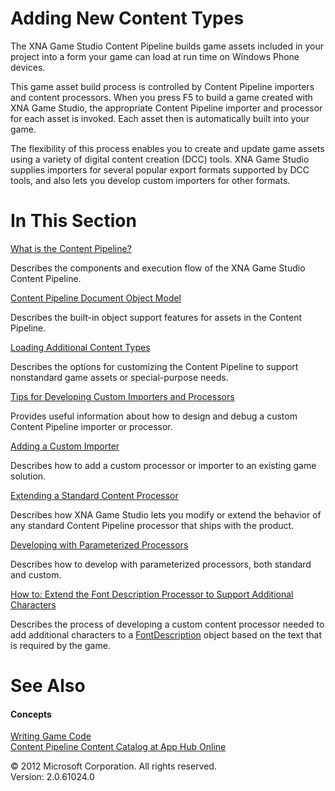 ﻿

# Adding New Content Types

The XNA Game Studio Content Pipeline builds game assets included in your project into a form your game can load at run time on Windows Phone devices.

This game asset build process is controlled by Content Pipeline importers and content processors. When you press F5 to build a game created with XNA Game Studio, the appropriate Content Pipeline importer and processor for each asset is invoked. Each asset then is automatically built into your game.

The flexibility of this process enables you to create and update game assets using a variety of digital content creation (DCC) tools. XNA Game Studio supplies importers for several popular export formats supported by DCC tools, and also lets you develop custom importers for other formats.

# In This Section

[What is the Content Pipeline?](CP_Architecture.md)

Describes the components and execution flow of the XNA Game Studio Content Pipeline.

[Content Pipeline Document Object Model](CP_DOM.md)

Describes the built-in object support features for assets in the Content Pipeline.

[Loading Additional Content Types](CP_Customizing.md)

Describes the options for customizing the Content Pipeline to support nonstandard game assets or special-purpose needs.

[Tips for Developing Custom Importers and Processors](CP_Tips_For_Developing.md)

Provides useful information about how to design and debug a custom Content Pipeline importer or processor.

[Adding a Custom Importer](CP_AddCustomProcImp.md)

Describes how to add a custom processor or importer to an existing game solution.

[Extending a Standard Content Processor](CP_Extend_Processor.md)

Describes how XNA Game Studio lets you modify or extend the behavior of any standard Content Pipeline processor that ships with the product.

[Developing with Parameterized Processors](CP_CustomParamProcs.md)

Describes how to develop with parameterized processors, both standard and custom.

[How to: Extend the Font Description Processor to Support Additional Characters](CP_HowTo_ExtendFontProcessor.md)

Describes the process of developing a custom content processor needed to add additional characters to a [FontDescription](T_Microsoft_Xna_Framework_Content_Pipeline_Graphics_FontDescription.md) object based on the text that is required by the game.

# See Also

#### Concepts

[Writing Game Code](ProgrammingGuide.md)  
[Content Pipeline Content Catalog at App Hub Online](http://go.microsoft.com/fwlink/?LinkId=128876)  

© 2012 Microsoft Corporation. All rights reserved.  
Version: 2.0.61024.0
